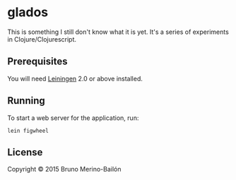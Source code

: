 # glados

This is something I still don't know what it is yet. It's a series of
experiments in Clojure/Clojurescript.

## Prerequisites

You will need [Leiningen][1] 2.0 or above installed.

[1]: https://github.com/technomancy/leiningen

## Running

To start a web server for the application, run:

    lein figwheel

## License

Copyright © 2015 Bruno Merino-Bailón
